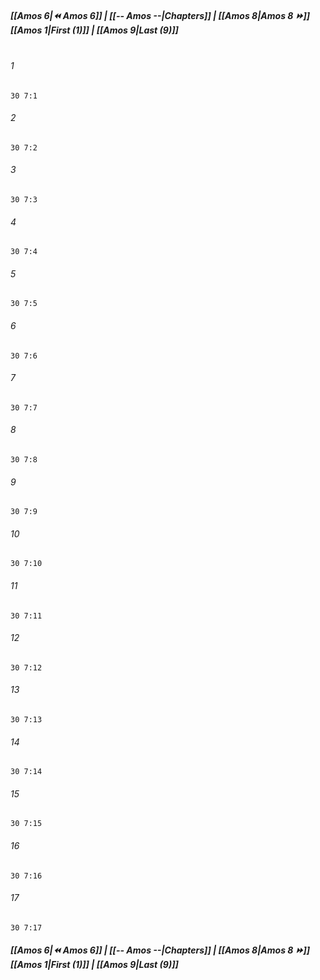
##### **[[Amos 6|⏪ Amos 6]] | [[-- Amos --|Chapters]] | [[Amos 8|Amos 8 ⏩]]**<br>**[[Amos 1|First (1)]] | [[Amos 9|Last (9)]]**<br><br>

###### 1
``` verse
30 7:1
```
###### 2
``` verse
30 7:2
```
###### 3
``` verse
30 7:3
```
###### 4
``` verse
30 7:4
```
###### 5
``` verse
30 7:5
```
###### 6
``` verse
30 7:6
```
###### 7
``` verse
30 7:7
```
###### 8
``` verse
30 7:8
```
###### 9
``` verse
30 7:9
```
###### 10
``` verse
30 7:10
```
###### 11
``` verse
30 7:11
```
###### 12
``` verse
30 7:12
```
###### 13
``` verse
30 7:13
```
###### 14
``` verse
30 7:14
```
###### 15
``` verse
30 7:15
```
###### 16
``` verse
30 7:16
```
###### 17
``` verse
30 7:17
```

##### **[[Amos 6|⏪ Amos 6]] | [[-- Amos --|Chapters]] | [[Amos 8|Amos 8 ⏩]]**<br>**[[Amos 1|First (1)]] | [[Amos 9|Last (9)]]**
